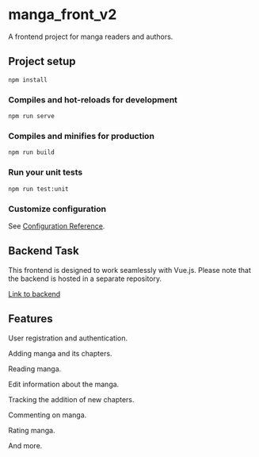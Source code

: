 # manga_front_v2

A frontend project for manga readers and authors.


## Project setup
```
npm install
```

### Compiles and hot-reloads for development
```
npm run serve
```

### Compiles and minifies for production
```
npm run build
```

### Run your unit tests
```
npm run test:unit
```


### Customize configuration
See [Configuration Reference](https://cli.vuejs.org/config/).


## Backend Task
This frontend is designed to work seamlessly with Vue.js. Please note that the backend is hosted in a separate repository.

[Link to backend](https://github.com/Lertss/manga_back)


## Features
User registration and authentication.

Adding manga and its chapters.

Reading manga.

Edit information about the manga.

Tracking the addition of new chapters.

Commenting on manga.

Rating manga.

And more.
